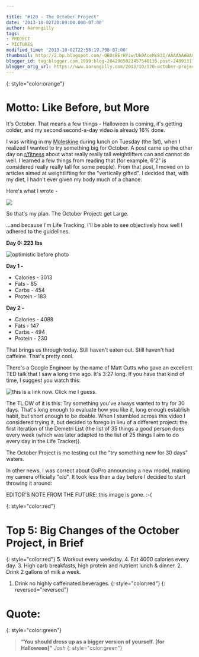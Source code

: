 ```yaml
---

title: "#120 - The October Project"
date: '2013-10-02T20:09:00.000-07:00'
author: Aarongilly
tags:
- PROJECT
- PICTURES
modified_time: '2013-10-02T22:58:19.798-07:00'
thumbnail: http://2.bp.blogspot.com/-QBOs8ErHYiw/Uk0AceMc83I/AAAAAAABAmE/0MSDvUOMcyQ/s72-c/Column+120+-+The+October+Page.png
blogger_id: tag:blogger.com,1999:blog-2842965021457548135.post-2489131763966110978
blogger_orig_url: https://www.aarongilly.com/2013/10/120-october-project.html
---
```


{: style="color:orange"}
# Motto: Like Before, but More

It's October. That means a few things - Halloween is coming, it's getting colder, and my second second-a-day video is already 16% done.

I was writing in my [Moleskine](http://images.wisegeek.com/raised-skin-mole.jpg) during lunch on Tuesday (the 1st), when I realized I wanted to try something big for October. A post came up the other day on [r/fitness](http://www.reddit.com/r/fitness) about what really really tall weightlifters can and cannot do well. I learned a few things from reading that (for example, 6'2" is considered really really tall for some people). From that post, I moved on to articles aimed at weightlifting for the "vertically gifted". I decided that, with my diet, I hadn't ever given my body much of a chance. 

Here's what I wrote -

![](http://2.bp.blogspot.com/-QBOs8ErHYiw/Uk0AceMc83I/AAAAAAABAmE/0MSDvUOMcyQ/s1600/Column+120+-+The+October+Page.png)

So that's my plan. The October Project: get Large. 

...and because I'm Life Tracking, I'll be able to see objectively how well I adhered to the guidelines.

**Day 0: 223 lbs**

![optimistic before photo](http://3.bp.blogspot.com/-WIjOhNP5EsA/Uk0BMaLpR5I/AAAAAAABAmM/yjT-V20rpms/s640/IMG_20131001_202906.jpg)

**Day 1 -**

- Calories - 3013
- Fats - 85
- Carbs - 454
- Protein - 183

**Day 2 -**

- Calories - 4088
- Fats - 147
- Carbs - 494
- Protein - 230

That brings us through today. Still haven't eaten out. Still haven't had caffeine. That's pretty cool.

There's a Google Engineer by the name of Matt Cutts who gave an excellent TED talk that I saw a long time ago. It's 3:27 long. If you have that kind of time, I suggest you watch this:

![this is a link now. Click me I guess.](https://www.ted.com/talks/matt_cutts_try_something_new_for_30_days?language=en)

The TL;DW of it is this: Try something you've always wanted to try for 30 days. That's long enough to evaluate how you like it, long enough establish habit, but short enough to be doable. When I stumbled across this video I considered trying it, but decided to forego in lieu of a different project: the first iteration of the Demetri List (the list of 35 things a good person does every week (which was later adapted to the list of 25 things I aim to do every day in the Life Tracker)).

The October Project is me testing out the "try something new for 30 days" waters.

In other news, I was correct about GoPro announcing a new model, making my camera officially "old". It took less than a day before I decided to start throwing it around:

EDITOR'S NOTE FROM THE FUTURE: this image is gone. :-(

{: style="color:red"}
# Top 5: Big Changes of the October Project, in Brief
{: style="color:red"}
5. Workout every weekday.
4. Eat 4000 calories every day.
3. High carb breakfasts, high protein and nutrient lunch & dinner.
2. Drink 2 gallons of milk a week.
1. Drink no highly caffeinated beverages.
{: style="color:red"}
{: reversed="reversed"}

# Quote:
{: style="color:green"}
> **“You should dress up as a bigger version of yourself. [for Halloween]”**
<cite>Josh</cite>
{: style="color:green"}